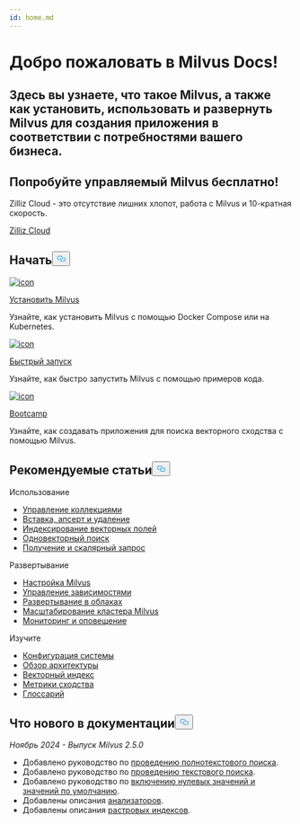```yaml
---
id: home.md
---
```

<div class="doc-h1-wrapper">
<p><h1 class="title">
Добро пожаловать в Milvus Docs!</h1></p>
<p><h2 class="sub-title">
Здесь вы узнаете, что такое Milvus, а также как установить, использовать и развернуть Milvus для создания приложения в соответствии с потребностями вашего бизнеса.</h2></p>
</div>
<div class="doc-home-promotion-wrapper">
  <div class="promotion-content">
    <h2 class="promotion-title">Попробуйте управляемый Milvus бесплатно!</h2>
    <p class="promotion-desc">Zilliz Cloud - это отсутствие лишних хлопот, работа с Milvus и 10-кратная скорость.</p>
  </div>
  <div class="cta-wrapper">
   <a class="cta-global" href="https://cloud.zilliz.com/signup?utm_source=partner&utm_medium=referral&utm_campaign=2025-02-24_doc_home_milvus.io">Zilliz Cloud</a></div>
</div>
<h2 id="Get-Started" class="common-anchor-header">Начать<button data-href="#Get-Started" class="anchor-icon" translate="no">
      <svg translate="no"
        aria-hidden="true"
        focusable="false"
        height="20"
        version="1.1"
        viewBox="0 0 16 16"
        width="16"
      >
        <path
          fill="#0092E4"
          fill-rule="evenodd"
          d="M4 9h1v1H4c-1.5 0-3-1.69-3-3.5S2.55 3 4 3h4c1.45 0 3 1.69 3 3.5 0 1.41-.91 2.72-2 3.25V8.59c.58-.45 1-1.27 1-2.09C10 5.22 8.98 4 8 4H4c-.98 0-2 1.22-2 2.5S3 9 4 9zm9-3h-1v1h1c1 0 2 1.22 2 2.5S13.98 12 13 12H9c-.98 0-2-1.22-2-2.5 0-.83.42-1.64 1-2.09V6.25c-1.09.53-2 1.84-2 3.25C6 11.31 7.55 13 9 13h4c1.45 0 3-1.69 3-3.5S14.5 6 13 6z"
        ></path>
      </svg>
    </button></h2><div class="card-wrapper">
<div class="start_card_container">
  
   <a href="/docs/ru/install_standalone-docker.md"> <img translate="no" src="/docs/v2.6.x/assets/home_install.svg" alt="icon" />
   </a> <a href="/docs/ru/install_standalone-docker.md"> <p class="link-btn">Установить Milvus</p> </a><p>Узнайте, как установить Milvus с помощью Docker Compose или на Kubernetes.</p>
</div>
<div class="start_card_container">
  
   <a href="/docs/ru/quickstart.md"> <img translate="no" src="/docs/v2.6.x/assets/home_quick_start.svg" alt="icon" />
   </a> <a href="/docs/ru/quickstart.md"> <p class="link-btn">Быстрый запуск</p> </a><p>Узнайте, как быстро запустить Milvus с помощью примеров кода.</p>
</div>
<div class="start_card_container">
  
   <a href="/bootcamp"> <img translate="no" src="/docs/v2.6.x/assets/home_bootcamp.svg" alt="icon" />
   </a> <a href="/bootcamp"> <p class="link-btn">Bootcamp</p> </a><p>
  Узнайте, как создавать приложения для поиска векторного сходства с помощью Milvus.  </p>
</div>
</div>
<h2 id="Recommended-articles" class="common-anchor-header">Рекомендуемые статьи<button data-href="#Recommended-articles" class="anchor-icon" translate="no">
      <svg translate="no"
        aria-hidden="true"
        focusable="false"
        height="20"
        version="1.1"
        viewBox="0 0 16 16"
        width="16"
      >
        <path
          fill="#0092E4"
          fill-rule="evenodd"
          d="M4 9h1v1H4c-1.5 0-3-1.69-3-3.5S2.55 3 4 3h4c1.45 0 3 1.69 3 3.5 0 1.41-.91 2.72-2 3.25V8.59c.58-.45 1-1.27 1-2.09C10 5.22 8.98 4 8 4H4c-.98 0-2 1.22-2 2.5S3 9 4 9zm9-3h-1v1h1c1 0 2 1.22 2 2.5S13.98 12 13 12H9c-.98 0-2-1.22-2-2.5 0-.83.42-1.64 1-2.09V6.25c-1.09.53-2 1.84-2 3.25C6 11.31 7.55 13 9 13h4c1.45 0 3-1.69 3-3.5S14.5 6 13 6z"
        ></path>
      </svg>
    </button></h2><div class="doc-home-recommend-section">
<div class="recomment-item">
  <p>Использование</p>
<ul>
<li><a href="/docs/ru/manage-collections.md">Управление коллекциями</a></li>
<li><a href="/docs/ru/insert-update-delete.md">Вставка, апсерт и удаление</a></li>
<li><a href="/docs/ru/index-vector-fields.md">Индексирование векторных полей</a></li>
<li><a href="/docs/ru/single-vector-search.md">Одновекторный поиск</a></li>
<li><a href="/docs/ru/get-and-scalar-query.md">Получение и скалярный запрос</a></li>
</ul>
</div>
<div class="recomment-item">
  <p>Развертывание</p>
<ul>
<li><a href="/docs/ru/configure-docker.md">Настройка Milvus</a></li>
<li><a href="/docs/ru/deploy_s3.md">Управление зависимостями</a></li>
<li><a href="/docs/ru/eks.md">Развертывание в облаках</a></li>
<li><a href="/docs/ru/scaleout.md">Масштабирование кластера Milvus</a></li>
<li><a href="/docs/ru/monitor_overview.md">Мониторинг и оповещение</a></li>
</ul>
</div>
<div class="recomment-item">
  <p>Изучите</p>
<ul>
<li><a href="/docs/ru/system_configuration.md">Конфигурация системы</a></li>
<li><a href="/docs/ru/architecture_overview.md">Обзор архитектуры</a></li>
<li><a href="/docs/ru/index.md">Векторный индекс</a></li>
<li><a href="/docs/ru/metric.md">Метрики сходства</a></li>
<li><a href="/docs/ru/glossary.md">Глоссарий</a></li>
</ul>
</div>
</div>
<div class="doc-home-what-is-new">
<h2 id="Whats-new-in-docs" class="common-anchor-header">Что нового в документации<button data-href="#Whats-new-in-docs" class="anchor-icon" translate="no">
      <svg translate="no"
        aria-hidden="true"
        focusable="false"
        height="20"
        version="1.1"
        viewBox="0 0 16 16"
        width="16"
      >
        <path
          fill="#0092E4"
          fill-rule="evenodd"
          d="M4 9h1v1H4c-1.5 0-3-1.69-3-3.5S2.55 3 4 3h4c1.45 0 3 1.69 3 3.5 0 1.41-.91 2.72-2 3.25V8.59c.58-.45 1-1.27 1-2.09C10 5.22 8.98 4 8 4H4c-.98 0-2 1.22-2 2.5S3 9 4 9zm9-3h-1v1h1c1 0 2 1.22 2 2.5S13.98 12 13 12H9c-.98 0-2-1.22-2-2.5 0-.83.42-1.64 1-2.09V6.25c-1.09.53-2 1.84-2 3.25C6 11.31 7.55 13 9 13h4c1.45 0 3-1.69 3-3.5S14.5 6 13 6z"
        ></path>
      </svg>
    </button></h2><p><em>Ноябрь 2024 - Выпуск Milvus 2.5.0</em></p>
<ul>
<li>Добавлено руководство по <a href="/docs/ru/full-text-search.md">проведению полнотекстового поиска</a>.</li>
<li>Добавлено руководство по <a href="/docs/ru/keyword-match.md">проведению текстового поиска</a>.</li>
<li>Добавлено руководство по <a href="/docs/ru/nullable-and-default.md">включению нулевых значений и значений по умолчанию</a>.</li>
<li>Добавлены описания <a href="/docs/ru/analyzer-overview.md">анализаторов</a>.</li>
<li>Добавлены описания <a href="/docs/ru/bitmap.md">растровых индексов</a>.</li>
</ul>
</div>
